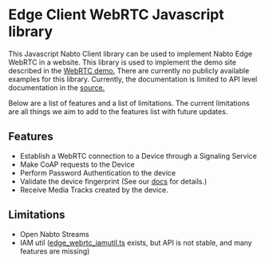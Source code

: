 # Edge Client WebRTC Javascript library

This Javascript Nabto Client library can be used to implement Nabto Edge WebRTC in a website. This library is used to implement the demo site described in the [WebRTC demo.](https://docs.nabto.com/developer/guides/webrtc/quickstart.html) There are currently no publicly available examples for this library. Currently, the documentation is limited to API level documentation in the [source.](src/edge_webrtc.ts)

Below are a list of features and a list of limitations. The current limitations are all things we aim to add to the features list with future updates.

## Features

* Establish a WebRTC connection to a Device through a Signaling Service
* Make CoAP requests to the Device
* Perform Password Authentication to the device
* Validate the device fingerprint (See our [docs](https://docs.nabto.com/developer/guides/webrtc/intro.html#security) for details.)
* Receive Media Tracks created by the device.

## Limitations
* Open Nabto Streams
* IAM util ([edge_webrtc_iamutil.ts](src/edge_webrtc_iamutil.ts) exists, but API is not stable, and many features are missing)
